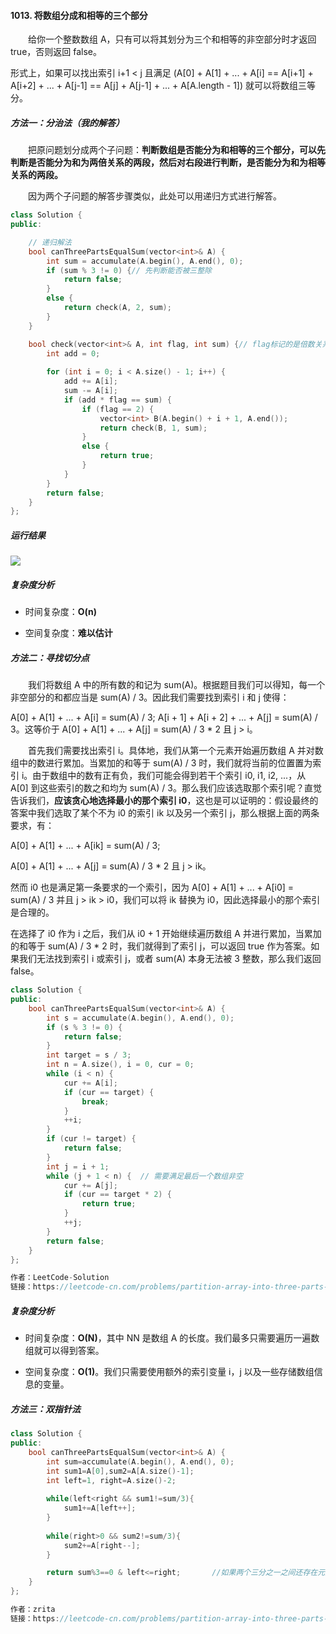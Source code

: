 #### 1013. 将数组分成和相等的三个部分

&emsp;&emsp;给你一个整数数组 A，只有可以将其划分为三个和相等的非空部分时才返回 true，否则返回 false。

形式上，如果可以找出索引 i+1 < j 且满足 (A[0] + A[1] + ... + A[i] == A[i+1] + A[i+2] + ... + A[j-1] == A[j] + A[j-1] + ... + A[A.length - 1]) 就可以将数组三等分。



##### 方法一：分治法（我的解答）

&emsp;&emsp;把原问题划分成两个子问题：**判断数组是否能分为和相等的三个部分，可以先判断是否能分为和为两倍关系的两段，然后对右段进行判断，是否能分为和为相等关系的两段。**

&emsp;&emsp;因为两个子问题的解答步骤类似，此处可以用递归方式进行解答。

```C++
class Solution {
public:

	// 递归解法
	bool canThreePartsEqualSum(vector<int>& A) {
		int sum = accumulate(A.begin(), A.end(), 0);
		if (sum % 3 != 0) {// 先判断能否被三整除
			return false;
		}
		else {
		    return check(A, 2, sum);
		}
	}

	bool check(vector<int>& A, int flag, int sum) {// flag标记的是倍数关系
		int add = 0;  
 
		for (int i = 0; i < A.size() - 1; i++) {
			add += A[i];
			sum -= A[i]; 
			if (add * flag == sum) {
				if (flag == 2) { 
					vector<int> B(A.begin() + i + 1, A.end()); 
					return check(B, 1, sum);
				}
				else {
					return true;
				}
			}
		} 
		return false;
    }
};
```

##### 运行结果

![](https://pic.leetcode-cn.com/4326b526f9befeb37eecec1de2f42b14f6ec39685b138661b5cebab740c979bb-image.png)

##### 复杂度分析

- 时间复杂度：**O(n)**

- 空间复杂度：**难以估计**



##### 方法二：寻找切分点

&emsp;&emsp;我们将数组 A 中的所有数的和记为 sum(A)。根据题目我们可以得知，每一个非空部分的和都应当是 sum(A) / 3。因此我们需要找到索引 i 和 j 使得：

A[0] + A[1] + ... + A[i] = sum(A) / 3; A[i + 1] + A[i + 2] + ... + A[j] = sum(A) / 3。这等价于 A[0] + A[1] + ... + A[j] = sum(A) / 3 * 2 且 j > i。

&emsp;&emsp;首先我们需要找出索引 i。具体地，我们从第一个元素开始遍历数组 A 并对数组中的数进行累加。当累加的和等于 sum(A) / 3 时，我们就将当前的位置置为索引 i。由于数组中的数有正有负，我们可能会得到若干个索引 i0, i1, i2, ...，从 A[0] 到这些索引的数之和均为 sum(A) / 3。那么我们应该选取那个索引呢？直觉告诉我们，**应该贪心地选择最小的那个索引 i0**，这也是可以证明的：假设最终的答案中我们选取了某个不为 i0 的索引 ik 以及另一个索引 j，那么根据上面的两条要求，有：

A[0] + A[1] + ... + A[ik] = sum(A) / 3;

A[0] + A[1] + ... + A[j] = sum(A) / 3 * 2 且 j > ik。

然而 i0 也是满足第一条要求的一个索引，因为 A[0] + A[1] + ... + A[i0] = sum(A) / 3 并且 j > ik > i0，我们可以将 ik 替换为 i0，因此选择最小的那个索引是合理的。

在选择了 i0 作为 i 之后，我们从 i0 + 1 开始继续遍历数组 A 并进行累加，当累加的和等于 sum(A) / 3 * 2 时，我们就得到了索引 j，可以返回 true 作为答案。如果我们无法找到索引 i 或索引 j，或者 sum(A) 本身无法被 3 整数，那么我们返回 false。

```C++
class Solution {
public:
    bool canThreePartsEqualSum(vector<int>& A) {
        int s = accumulate(A.begin(), A.end(), 0);
        if (s % 3 != 0) {
            return false;
        }
        int target = s / 3;
        int n = A.size(), i = 0, cur = 0;
        while (i < n) {
            cur += A[i];
            if (cur == target) {
                break;
            }
            ++i;
        }
        if (cur != target) {
            return false;
        }
        int j = i + 1;
        while (j + 1 < n) {  // 需要满足最后一个数组非空
            cur += A[j];
            if (cur == target * 2) {
                return true;
            }
            ++j;
        }
        return false;
    }
};     

作者：LeetCode-Solution
链接：https://leetcode-cn.com/problems/partition-array-into-three-parts-with-equal-sum/solution/1013-jiang-shu-zu-fen-cheng-he-xiang-deng-de-san-2/ 
```

##### 复杂度分析

- 时间复杂度：**O(N)**，其中 NN 是数组 A 的长度。我们最多只需要遍历一遍数组就可以得到答案。

- 空间复杂度：**O(1)**。我们只需要使用额外的索引变量 i，j 以及一些存储数组信息的变量。

 

##### 方法三：双指针法

```C++
class Solution {
public:
    bool canThreePartsEqualSum(vector<int>& A) {
        int sum=accumulate(A.begin(), A.end(), 0);
        int sum1=A[0],sum2=A[A.size()-1];
        int left=1, right=A.size()-2; 
        
        while(left<right && sum1!=sum/3){
            sum1+=A[left++];
        }
        
        while(right>0 && sum2!=sum/3){
            sum2+=A[right--];
        }           

        return sum%3==0 & left<=right;       //如果两个三分之一之间还存在元素，则为true
    }
};

作者：zrita
链接：https://leetcode-cn.com/problems/partition-array-into-three-parts-with-equal-sum/solution/c-xiang-jie-jian-ji-yi-dong-z-by-zrita/ 
```

























